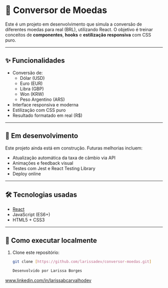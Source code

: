 # 💱 Conversor de Moedas

Este é um projeto em desenvolvimento que simula a conversão de diferentes moedas para real (BRL), utilizando React. O objetivo é treinar conceitos de **componentes**, **hooks** e **estilização responsiva** com CSS puro.

---

## ✨ Funcionalidades

- Conversão de:
  - Dólar (USD)
  - Euro (EUR)
  - Libra (GBP)
  - Won (KRW)
  - Peso Argentino (ARS)
- Interface responsiva e moderna
- Estilização com CSS puro
- Resultado formatado em real (R$)

---

## 🚧 Em desenvolvimento

Este projeto ainda está em construção. Futuras melhorias incluem:

- Atualização automática da taxa de câmbio via API
- Animações e feedback visual
- Testes com Jest e React Testing Library
- Deploy online

---

## 🛠️ Tecnologias usadas

- [React](https://reactjs.org/)
- JavaScript (ES6+)
- HTML5 + CSS3

---

## 🧪 Como executar localmente

1. Clone este repositório:
   ```bash
   git clone [https://github.com/larissadev/conversor-moedas.git]

   Desenvolvido por Larissa Borges
www.linkedin.com/in/larissabcarvalhodev
